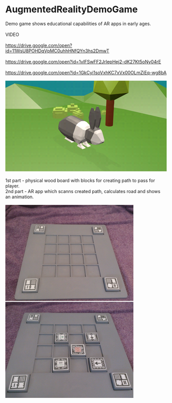 # AugmentedRealityDemoGame
Demo game shows educational capabilities of AR apps in early ages. </br> </br>
VIDEO </br> </br>
https://drive.google.com/open?id=11WsU8POHDqVpMC0uhhHNfQYn3hs2DmwT </br> </br>
https://drive.google.com/open?id=1vlFSwFF2JrlepHej2-dK27Kt5oNy04rE</br> </br>
https://drive.google.com/open?id=1GkCyi1soVxhKC7xVx00OLmZiEq-wg8bA</br> </br>
<img src = "images/0.png" width = "800"> </br> </br>
1st part - physical wood board with blocks for creating path to pass for player. </br>
2nd part - AR app which scanns created path, calculates road and shows an animation.  </br> </br>
<img src = "images/1.JPG" width = "400">
<img src = "images/2.JPG" width = "400">
 </br>
